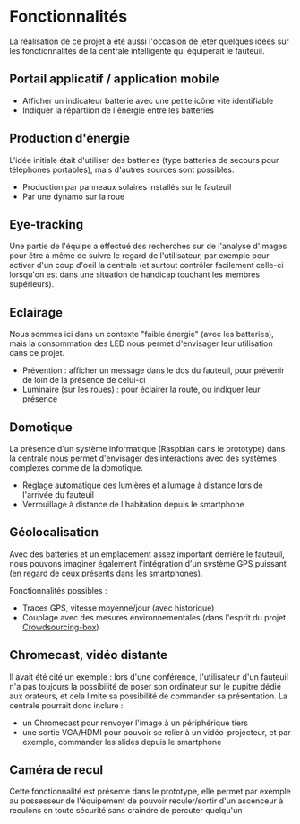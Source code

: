 # Fonctionnalités

La réalisation de ce projet a été aussi l'occasion de jeter quelques idées sur les fonctionnalités de la centrale intelligente qui équiperait le fauteuil.

## Portail applicatif / application mobile
- Afficher un indicateur batterie avec une petite icône vite identifiable
- Indiquer la répartiion de l'énergie entre les batteries

## Production d'énergie
L'idée initiale était d'utiliser des batteries (type batteries de secours pour téléphones portables), mais d'autres sources sont possibles.

- Production par panneaux solaires installés sur le fauteuil
- Par une dynamo sur la roue


## Eye-tracking
Une partie de l'équipe a effectué des recherches sur de l'analyse d'images pour être à même de suivre le regard de l'utilisateur, par exemple pour activer d'un coup d'oeil la centrale (et surtout contrôler facilement celle-ci lorsqu'on est dans une situation de handicap touchant les membres supérieurs).

## Eclairage
Nous sommes ici dans un contexte "faible énergie" (avec les batteries), mais la consommation des LED nous permet d'envisager leur utilisation dans ce projet.

- Prévention : afficher un message dans le dos du fauteuil, pour prévenir de loin de la présence de celui-ci
- Luminaire (sur les roues) : pour éclairer la route, ou indiquer leur présence

## Domotique
La présence d'un système informatique (Raspbian dans le prototype) dans la centrale nous permet d'envisager des interactions avec des systèmes complexes comme de la domotique.

- Réglage automatique des lumières et allumage à distance lors de l'arrivée du fauteuil
- Verrouillage à distance de l'habitation depuis le smartphone

## Géolocalisation
Avec des batteries et un emplacement assez important derrière le fauteuil, nous pouvons imaginer également l'intégration d'un système GPS puissant (en regard de ceux présents dans les smartphones).

Fonctionnalités possibles :

- Traces GPS, vitesse moyenne/jour (avec historique)
- Couplage avec des mesures environnementales (dans l'esprit du projet [Crowdsourcing-box](https://github.com/samy/crowdsourcing-box))

## Chromecast, vidéo distante
Il avait été cité un exemple : lors d'une conférence, l'utilisateur d'un fauteuil n'a pas toujours la possibilité de poser son ordinateur sur le pupitre dédié aux orateurs, et cela limite sa possibilité de commander sa présentation.
La centrale pourrait donc inclure :

- un Chromecast pour renvoyer l'image à un périphérique tiers
- une sortie VGA/HDMI pour pouvoir se relier à un vidéo-projecteur, et par exemple, commander les slides depuis le smartphone

## Caméra de recul
Cette fonctionnalité est présente dans le prototype, elle permet par exemple au possesseur de l'équipement de pouvoir reculer/sortir d'un ascenceur à reculons en toute sécurité sans craindre de percuter quelqu'un